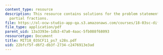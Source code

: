 ```yaml
---
content_type: resource
description: This resource contains solutions for the problem statements related to
  partial fractions.
file: https://ol-ocw-studio-app-qa.s3.amazonaws.com/courses/18-03sc-differential-equations-fall-2011/22bfcf5fd6f2db3f2734c2476913e3ad_MIT18_03SCF11_ps7_s28s.pdf
file_type: application/pdf
parent_uid: 13a3393e-1db3-47a0-4aac-5fb088f68093
resourcetype: Document
title: MIT18_03SCF11_ps7_s28s.pdf
uid: 22bfcf5f-d6f2-db3f-2734-c2476913e3ad
---
```

